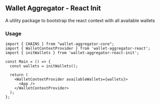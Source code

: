 ## Wallet Aggregator - React Init

A utility package to bootstrap the react context with all available wallets

### Usage

```tsx
import { CHAINS } from "wallet-aggregator-core";
import { WalletContextProvider } from 'wallet-aggregator-react';
import { initWallets } from 'wallet-aggregator-react-init';

const Main = () => {
  const wallets = initWallets();

  return (
    <WalletContextProvider availableWallets={wallets}>
      <App />
    </WalletContextProvider>
  );
};
```
